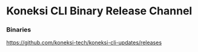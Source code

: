# Koneksi CLI Binary Release Channel
### Binaries
https://github.com/koneksi-tech/koneksi-cli-updates/releases
